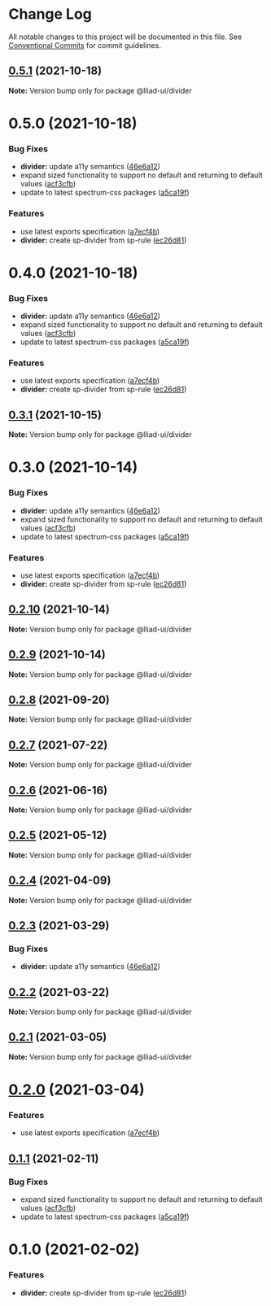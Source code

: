 # Change Log

All notable changes to this project will be documented in this file.
See [Conventional Commits](https://conventionalcommits.org) for commit guidelines.

## [0.5.1](https://github.com/gaoding-inc/Iliad-ui/compare/@lliad-ui/divider@0.5.0...@lliad-ui/divider@0.5.1) (2021-10-18)

**Note:** Version bump only for package @lliad-ui/divider





# 0.5.0 (2021-10-18)


### Bug Fixes

* **divider:** update a11y semantics ([46e6a12](https://github.com/gaoding-inc/Iliad-ui/commit/46e6a1257135389e72a09f376f6b9149573873e6))
* expand sized functionality to support no default and returning to default values ([acf3cfb](https://github.com/gaoding-inc/Iliad-ui/commit/acf3cfb000033d1ef1e22ca571cb8dbbeaadae77))
* update to latest spectrum-css packages ([a5ca19f](https://github.com/gaoding-inc/Iliad-ui/commit/a5ca19f67d5b3f0951667c4441d4d977bf1e0937))


### Features

* use latest exports specification ([a7ecf4b](https://github.com/gaoding-inc/Iliad-ui/commit/a7ecf4b6da7996f36a8a89f62cc2384709497008))
* **divider:** create sp-divider from sp-rule ([ec26d81](https://github.com/gaoding-inc/Iliad-ui/commit/ec26d81bf92742a42913b8cb7f87beaba035743a))





# 0.4.0 (2021-10-18)


### Bug Fixes

* **divider:** update a11y semantics ([46e6a12](https://github.com/gaoding-inc/Iliad-ui/commit/46e6a1257135389e72a09f376f6b9149573873e6))
* expand sized functionality to support no default and returning to default values ([acf3cfb](https://github.com/gaoding-inc/Iliad-ui/commit/acf3cfb000033d1ef1e22ca571cb8dbbeaadae77))
* update to latest spectrum-css packages ([a5ca19f](https://github.com/gaoding-inc/Iliad-ui/commit/a5ca19f67d5b3f0951667c4441d4d977bf1e0937))


### Features

* use latest exports specification ([a7ecf4b](https://github.com/gaoding-inc/Iliad-ui/commit/a7ecf4b6da7996f36a8a89f62cc2384709497008))
* **divider:** create sp-divider from sp-rule ([ec26d81](https://github.com/gaoding-inc/Iliad-ui/commit/ec26d81bf92742a42913b8cb7f87beaba035743a))





## [0.3.1](https://github.com/adobe/spectrum-web-components/compare/@lliad-ui/divider@0.3.0...@lliad-ui/divider@0.3.1) (2021-10-15)

**Note:** Version bump only for package @lliad-ui/divider

# 0.3.0 (2021-10-14)

### Bug Fixes

-   **divider:** update a11y semantics ([46e6a12](https://github.com/adobe/spectrum-web-components/commit/46e6a1257135389e72a09f376f6b9149573873e6))
-   expand sized functionality to support no default and returning to default values ([acf3cfb](https://github.com/adobe/spectrum-web-components/commit/acf3cfb000033d1ef1e22ca571cb8dbbeaadae77))
-   update to latest spectrum-css packages ([a5ca19f](https://github.com/adobe/spectrum-web-components/commit/a5ca19f67d5b3f0951667c4441d4d977bf1e0937))

### Features

-   use latest exports specification ([a7ecf4b](https://github.com/adobe/spectrum-web-components/commit/a7ecf4b6da7996f36a8a89f62cc2384709497008))
-   **divider:** create sp-divider from sp-rule ([ec26d81](https://github.com/adobe/spectrum-web-components/commit/ec26d81bf92742a42913b8cb7f87beaba035743a))

## [0.2.10](https://github.com/adobe/spectrum-web-components/compare/@lliad-ui/divider@0.2.8...@lliad-ui/divider@0.2.10) (2021-10-14)

**Note:** Version bump only for package @lliad-ui/divider

## [0.2.9](https://github.com/adobe/spectrum-web-components/compare/@lliad-ui/divider@0.2.8...@lliad-ui/divider@0.2.9) (2021-10-14)

**Note:** Version bump only for package @lliad-ui/divider

## [0.2.8](https://github.com/adobe/spectrum-web-components/compare/@lliad-ui/divider@0.2.7...@lliad-ui/divider@0.2.8) (2021-09-20)

**Note:** Version bump only for package @lliad-ui/divider

## [0.2.7](https://github.com/adobe/spectrum-web-components/compare/@lliad-ui/divider@0.2.6...@lliad-ui/divider@0.2.7) (2021-07-22)

**Note:** Version bump only for package @lliad-ui/divider

## [0.2.6](https://github.com/adobe/spectrum-web-components/compare/@lliad-ui/divider@0.2.5...@lliad-ui/divider@0.2.6) (2021-06-16)

**Note:** Version bump only for package @lliad-ui/divider

## [0.2.5](https://github.com/adobe/spectrum-web-components/compare/@lliad-ui/divider@0.2.4...@lliad-ui/divider@0.2.5) (2021-05-12)

**Note:** Version bump only for package @lliad-ui/divider

## [0.2.4](https://github.com/adobe/spectrum-web-components/compare/@lliad-ui/divider@0.2.3...@lliad-ui/divider@0.2.4) (2021-04-09)

**Note:** Version bump only for package @lliad-ui/divider

## [0.2.3](https://github.com/adobe/spectrum-web-components/compare/@lliad-ui/divider@0.2.2...@lliad-ui/divider@0.2.3) (2021-03-29)

### Bug Fixes

-   **divider:** update a11y semantics ([46e6a12](https://github.com/adobe/spectrum-web-components/commit/46e6a1257135389e72a09f376f6b9149573873e6))

## [0.2.2](https://github.com/adobe/spectrum-web-components/compare/@lliad-ui/divider@0.2.1...@lliad-ui/divider@0.2.2) (2021-03-22)

**Note:** Version bump only for package @lliad-ui/divider

## [0.2.1](https://github.com/adobe/spectrum-web-components/compare/@lliad-ui/divider@0.2.0...@lliad-ui/divider@0.2.1) (2021-03-05)

**Note:** Version bump only for package @lliad-ui/divider

# [0.2.0](https://github.com/adobe/spectrum-web-components/compare/@lliad-ui/divider@0.1.1...@lliad-ui/divider@0.2.0) (2021-03-04)

### Features

-   use latest exports specification ([a7ecf4b](https://github.com/adobe/spectrum-web-components/commit/a7ecf4b6da7996f36a8a89f62cc2384709497008))

## [0.1.1](https://github.com/adobe/spectrum-web-components/compare/@lliad-ui/divider@0.1.0...@lliad-ui/divider@0.1.1) (2021-02-11)

### Bug Fixes

-   expand sized functionality to support no default and returning to default values ([acf3cfb](https://github.com/adobe/spectrum-web-components/commit/acf3cfb000033d1ef1e22ca571cb8dbbeaadae77))
-   update to latest spectrum-css packages ([a5ca19f](https://github.com/adobe/spectrum-web-components/commit/a5ca19f67d5b3f0951667c4441d4d977bf1e0937))

# 0.1.0 (2021-02-02)

### Features

-   **divider:** create sp-divider from sp-rule ([ec26d81](https://github.com/adobe/spectrum-web-components/commit/ec26d81bf92742a42913b8cb7f87beaba035743a))

